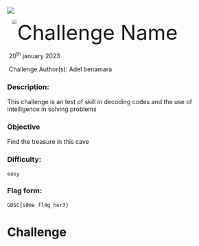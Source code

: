 ![](assets/images/Banner.png)



<img src="assets/images/gdsc.png" style="margin-left: 20px; zoom: 60%;" align=left />    	<font size="10">Challenge Name</font>

​		20<sup>th</sup> january 2023

​		Challenge Author(s): Adel benamara



### Description:

This challenge is an test of skill in decoding codes and the use of intelligence in solving problems

### Objective

Find  the treasure in this cave

### Difficulty:

`easy`

### Flag form:

`GDSC{s0me_fl4g_her3}`

# Challenge


